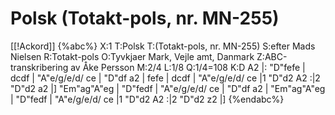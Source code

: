 # Polsk (Totakt-pols, nr. MN-255)

[[!Ackord]]
{%abc%}
X:1
T:Polsk
T:(Totakt-pols, nr. MN-255)
S:efter Mads Nielsen
R:Totakt-pols
O:Tyvkjaer Mark, Vejle amt, Danmark
Z:ABC-transkribering av Åke Persson
M:2/4
L:1/8
Q:1/4=108
K:D
A2 |: "D"fefe | dcdf | "A"e/g/e/d/ ce | "D"df a2 | fefe | dcdf | "A"e/g/e/d/ ce |1 "D"d2 A2 :|2 "D"d2 a2 |]
"Em"ag"A"eg | "D"fedf | "A"e/g/e/d/ ce | "D"df a2 | "Em"ag"A"eg | "D"fedf | "A"e/g/e/d/ ce |1 "D"d2 A2 :|2 "D"d2 z2 |]
{%endabc%}

